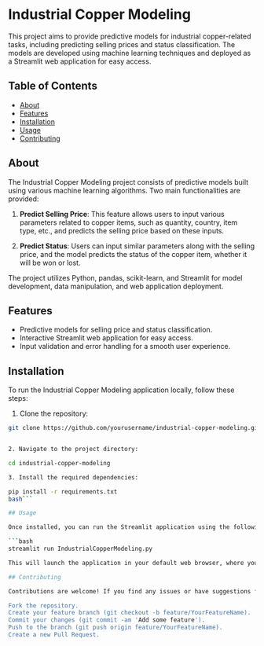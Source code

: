 # Industrial Copper Modeling

This project aims to provide predictive models for industrial copper-related tasks, including predicting selling prices and status classification. The models are developed using machine learning techniques and deployed as a Streamlit web application for easy access.

## Table of Contents

- [About](#about)
- [Features](#features)
- [Installation](#installation)
- [Usage](#usage)
- [Contributing](#contributing)

## About

The Industrial Copper Modeling project consists of predictive models built using various machine learning algorithms. Two main functionalities are provided:

1. **Predict Selling Price**: This feature allows users to input various parameters related to copper items, such as quantity, country, item type, etc., and predicts the selling price based on these inputs.

2. **Predict Status**: Users can input similar parameters along with the selling price, and the model predicts the status of the copper item, whether it will be won or lost.

The project utilizes Python, pandas, scikit-learn, and Streamlit for model development, data manipulation, and web application deployment.

## Features

- Predictive models for selling price and status classification.
- Interactive Streamlit web application for easy access.
- Input validation and error handling for a smooth user experience.

## Installation

To run the Industrial Copper Modeling application locally, follow these steps:

1. Clone the repository:

  ```bash
  git clone https://github.com/yourusername/industrial-copper-modeling.git


2. Navigate to the project directory:

cd industrial-copper-modeling

3. Install the required dependencies:

pip install -r requirements.txt
bash```

## Usage

Once installed, you can run the Streamlit application using the following command:

```bash
streamlit run IndustrialCopperModeling.py

This will launch the application in your default web browser, where you can interact with the predictive models.

## Contributing

Contributions are welcome! If you find any issues or have suggestions for improvements, please open an issue or create a pull request. Here's how you can contribute:

Fork the repository.
Create your feature branch (git checkout -b feature/YourFeatureName).
Commit your changes (git commit -am 'Add some feature').
Push to the branch (git push origin feature/YourFeatureName).
Create a new Pull Request.

